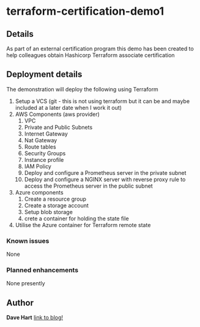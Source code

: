
# terraform-certification-demo1

## Details
As part of an external certification program this demo has been created to help colleagues obtain Hashicorp Terraform associate certification

## Deployment details
The demonstration will deploy the following using Terraform

1. Setup a VCS (git - this is not using terraform but it can be and maybe included at a later date when I work it out)
2. AWS Components (aws provider)
    1. VPC
	2. Private and Public Subnets
	3. Internet Gateway
	4. Nat Gateway
	5. Route tables
    6. Security Groups
    7. Instance profile
    8. IAM Policy
    9. Deploy and configure a Prometheus server in the private subnet
    10. Deploy and configure a NGINX server with reverse proxy rule to access the Prometheus server in the public subnet
3. Azure components
    1. Create a resource group
    2. Create a storage account
    3. Setup blob storage
	4. crete a container for holding the state file
4. Utilise the Azure container for Terraform remote state

### Known issues
None

### Planned enhancements
None presently

## Author
**Dave Hart**
[link to blog!](https://davehart.co.uk)